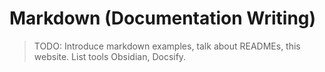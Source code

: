 # Markdown (Documentation Writing)

> TODO: Introduce markdown examples, talk about READMEs, this website. List tools Obsidian, Docsify.

